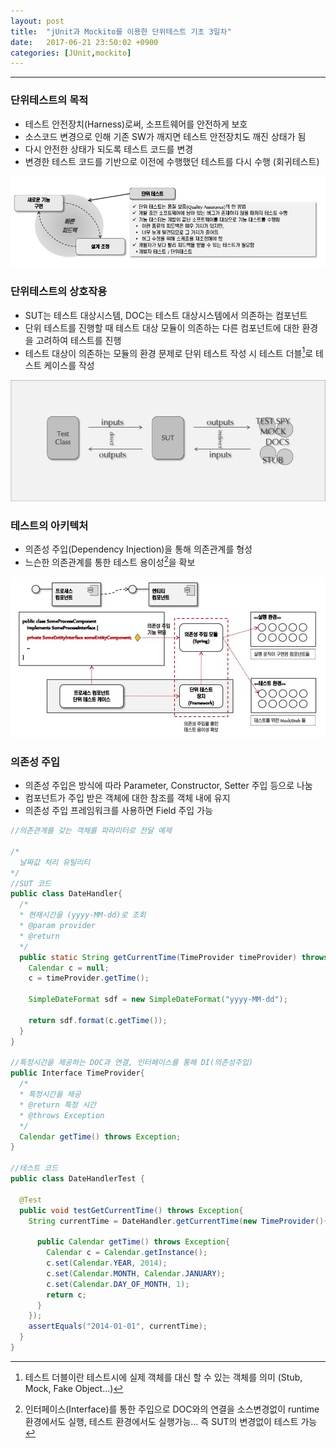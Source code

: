 ```yaml
---
layout: post
title:  "jUnit과 Mockito를 이용한 단위테스트 기초 3일차"
date:   2017-06-21 23:50:02 +0900
categories: [JUnit,mockito]
---
```


---

### 단위테스트의 목적

* 테스트 안전장치(Harness)로써, 소프트웨어를 안전하게 보호
* 소스코드 변경으로 인해 기존 SW가 깨지면 테스트 안전장치도 깨진 상태가 됨
* 다시 안전한 상태가 되도록 테스트 코드를 변경
* 변경한 테스트 코드를 기반으로 이전에 수행했던 테스트를 다시 수행 (회귀테스트)

![단위테스트목적](/static/img/posts/2017/20170621_junit00.JPG)

### 단위테스트의 상호작용

* SUT는 테스트 대상시스템, DOC는 테스트 대상시스템에서 의존하는 컴포넌트
* 단위 테스트를 진행할 때 테스트 대상 모듈이 의존하는 다른 컴포넌트에 대한 환경을 고려하여 테스트를 진행
* 테스트 대상이 의존하는 모듈의 환경 문제로 단위 테스트 작성 시 테스트 더블[^1]로 테스트 케이스를 작성

[^1]: 테스트 더블이란 테스트시에 실제 객체를 대신 할 수 있는 객체를 의미 (Stub, Mock, Fake Object...)

![상호작용](/static/img/posts/2017/20170621_junit01.JPG)

### 테스트의 아키텍처

* 의존성 주입(Dependency Injection)을 통해 의존관계를 형성
* 느슨한 의존관계를 통한 테스트 용이성[^2]을 확보

[^2]: 인터페이스(Interface)를 통한 주입으로 DOC와의 연결을 소스변경없이 runtime환경에서도 실행, 테스트 환경에서도 실행가능... 즉 SUT의 변경없이 테스트 가능

![아키텍처](/static/img/posts/2017/20170621_junit02.JPG)

### 의존성 주입

* 의존성 주입은 방식에 따라 Parameter, Constructor, Setter 주입 등으로 나눔
* 컴포넌트가 주입 받은 객체에 대한 참조를 객체 내에 유지
* 의존성 주입 프레임워크를 사용하면 Field 주입 가능

```java
//의존관계를 갖는 객체를 파라미터로 전달 예제

/*
  날짜값 처리 유틸리티
*/
//SUT 코드
public class DateHandler{
  /*
  * 현재시간을 (yyyy-MM-dd)로 조회
  * @param provider
  * @return
  */
  public static String getCurrentTime(TimeProvider timeProvider) throws Exception {
    Calendar c = null;
    c = timeProvider.getTime();

    SimpleDateFormat sdf = new SimpleDateFormat("yyyy-MM-dd");

    return sdf.format(c.getTime());
  }
}

//특정시간을 제공하는 DOC과 연결, 인터페이스를 통해 DI(의존성주입)
public Interface TimeProvider{
  /*
  * 특정시간을 제공
  * @return 특정 시간
  * @throws Exception
  */
  Calendar getTime() throws Exception;
}

//테스트 코드
public class DateHandlerTest {

  @Test
  public void testGetCurrentTime() throws Exception{
    String currentTime = DateHandler.getCurrentTime(new TimeProvider(){

      public Calendar getTime() throws Exception{
        Calendar c = Calendar.getInstance();
        c.set(Calendar.YEAR, 2014);
        c.set(Calendar.MONTH, Calendar.JANUARY);
        c.set(Calendar.DAY_OF_MONTH, 1);
        return c;
      }
    });
    assertEquals("2014-01-01", currentTime);
  }
}
```
